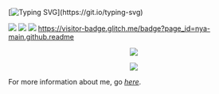 [![Typing SVG](https://readme-typing-svg.herokuapp.com?font=Fira+Code&size=40&duration=2000&pause=1200&color=66CCFF&center=true&vCenter=true&repeat=true&width=1400&height=60&lines=Hi+there!+I'm+nya%2Ca+senior+high+school+student+from+China.)](https://git.io/typing-svg)

![](https://img.shields.io/badge/Tool-NeoVim-blue) ![](https://img.shields.io/badge/Learning-Python-orange) ![](https://img.shields.io/badge/Grade-10-purple)
https://visitor-badge.glitch.me/badge?page_id=nya-main.github.readme

<p align="center">
  <a href="https://github.com/nya-main">
    <img src="https://github-readme-stats-eight-theta.vercel.app/api?username=nya-main&show_icons=true&theme=algolia&include_all_commits=true&count_private=true&hide=prs,issues"/>
  </a>
</p>

<p align="center">
  <a href="https://github.com/nya-main">
    <img src="https://github-readme-stats-eight-theta.vercel.app/api/top-langs/?username=nya-main&layout=compact&langs_count=8&theme=algolia"/>
  </a>
</p>

For more information about me, go *[here](https://blog.nnyyaa.eu.org/about/)*.

